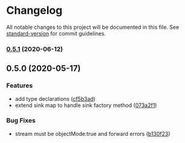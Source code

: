 # Changelog

All notable changes to this project will be documented in this file. See [standard-version](https://github.com/conventional-changelog/standard-version) for commit guidelines.

### [0.5.1](https://github.com/rdf-esm/sink-map/compare/v0.5.0...v0.5.1) (2020-06-12)

## 0.5.0 (2020-05-17)


### Features

* add type declarations ([cf5b3ad](https://github.com/rdf-esm/sink-map/commit/cf5b3ad9514801c9b876006e34f9e0c2af90aaab))
* extend sink map to handle sink factory method ([073a2f1](https://github.com/rdf-esm/sink-map/commit/073a2f1cd9644b80136f31ff1dc2c603260633f6))


### Bug Fixes

* stream must be objectMode:true and forward errors ([b130f23](https://github.com/rdf-esm/sink-map/commit/b130f2318ffd67a15781e037a75e81d824bded45))
